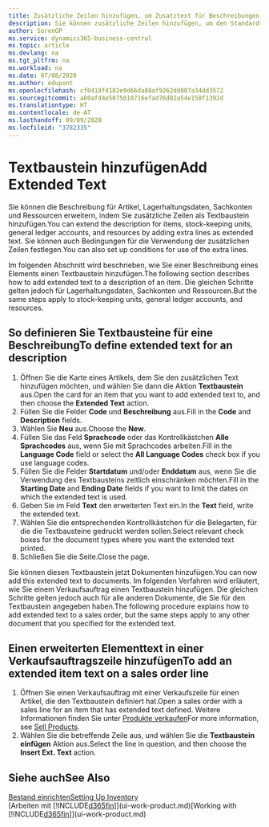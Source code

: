 ```yaml
---
title: Zusätzliche Zeilen hinzufügen, um Zusatztext für Beschreibungen zu definieren
description: Sie können zusätzliche Zeilen hinzufügen, um den Standardtext zu erweitern, der einen Artikel, ein Sachkonto oder andere Daten beschreibt.
author: SorenGP
ms.service: dynamics365-business-central
ms.topic: article
ms.devlang: na
ms.tgt_pltfrm: na
ms.workload: na
ms.date: 07/08/2020
ms.author: edupont
ms.openlocfilehash: cf0418f4182e9d66da88af9262dd807a34dd3572
ms.sourcegitcommit: a80afd4e5075018716efad76d82a54e158f1392d
ms.translationtype: HT
ms.contentlocale: de-AT
ms.lasthandoff: 09/09/2020
ms.locfileid: "3782335"
---
```

# <a name="add-extended-text"></a><span data-ttu-id="3e724-103">Textbaustein hinzufügen</span><span class="sxs-lookup"><span data-stu-id="3e724-103">Add Extended Text</span></span>

<span data-ttu-id="3e724-104">Sie können die Beschreibung für Artikel, Lagerhaltungsdaten, Sachkonten und Ressourcen erweitern, indem Sie zusätzliche Zeilen als Textbaustein hinzufügen.</span><span class="sxs-lookup"><span data-stu-id="3e724-104">You can extend the description for items, stock-keeping units, general ledger accounts, and resources by adding extra lines as extended text.</span></span> <span data-ttu-id="3e724-105">Sie können auch Bedingungen für die Verwendung der zusätzlichen Zeilen festlegen.</span><span class="sxs-lookup"><span data-stu-id="3e724-105">You can also set up conditions for use of the extra lines.</span></span>  

<span data-ttu-id="3e724-106">Im folgenden Abschnitt wird beschrieben, wie Sie einer Beschreibung eines Elements einen Textbaustein hinzufügen.</span><span class="sxs-lookup"><span data-stu-id="3e724-106">The following section describes how to add extended text to a description of an item.</span></span> <span data-ttu-id="3e724-107">Die gleichen Schritte gelten jedoch für Lagerhaltungsdaten, Sachkonten und Ressourcen.</span><span class="sxs-lookup"><span data-stu-id="3e724-107">But the same steps apply to stock-keeping units, general ledger accounts, and resources.</span></span>  

## <a name="to-define-extended-text-for-an-description"></a><span data-ttu-id="3e724-108">So definieren Sie Textbausteine für eine Beschreibung</span><span class="sxs-lookup"><span data-stu-id="3e724-108">To define extended text for an description</span></span>

1. <span data-ttu-id="3e724-109">Öffnen Sie die Karte eines Artikels, dem Sie den zusätzlichen Text hinzufügen möchten, und wählen Sie dann die Aktion **Textbaustein** aus.</span><span class="sxs-lookup"><span data-stu-id="3e724-109">Open the card for an item that you want to add extended text to, and then choose the **Extended Text** action.</span></span>
2. <span data-ttu-id="3e724-110">Füllen Sie die Felder **Code** und **Beschreibung** aus.</span><span class="sxs-lookup"><span data-stu-id="3e724-110">Fill in the **Code** and **Description** fields.</span></span>
3. <span data-ttu-id="3e724-111">Wählen Sie **Neu** aus.</span><span class="sxs-lookup"><span data-stu-id="3e724-111">Choose the **New**.</span></span>
4. <span data-ttu-id="3e724-112">Füllen Sie das Feld **Sprachcode** oder das Kontrollkästchen **Alle Sprachcodes** aus, wenn Sie mit Sprachcodes arbeiten.</span><span class="sxs-lookup"><span data-stu-id="3e724-112">Fill in the **Language Code** field or select the **All Language Codes** check box if you use language codes.</span></span>
5. <span data-ttu-id="3e724-113">Füllen Sie die Felder **Startdatum** und/oder **Enddatum** aus, wenn Sie die Verwendung des Textbausteins zeitlich einschränken möchten.</span><span class="sxs-lookup"><span data-stu-id="3e724-113">Fill in the **Starting Date** and **Ending Date** fields if you want to limit the dates on which the extended text is used.</span></span>
6. <span data-ttu-id="3e724-114">Geben Sie im Feld **Text** den erweiterten Text ein.</span><span class="sxs-lookup"><span data-stu-id="3e724-114">In the **Text** field, write the extended text.</span></span>
7. <span data-ttu-id="3e724-115">Wählen Sie die entsprechenden Kontrollkästchen für die Belegarten, für die die Textbausteine gedruckt werden sollen.</span><span class="sxs-lookup"><span data-stu-id="3e724-115">Select relevant check boxes for the document types where you want the extended text printed.</span></span>
8. <span data-ttu-id="3e724-116">Schließen Sie die Seite.</span><span class="sxs-lookup"><span data-stu-id="3e724-116">Close the page.</span></span>

<span data-ttu-id="3e724-117">Sie können diesen Textbaustein jetzt Dokumenten hinzufügen.</span><span class="sxs-lookup"><span data-stu-id="3e724-117">You can now add this extended text to documents.</span></span> <span data-ttu-id="3e724-118">Im folgenden Verfahren wird erläutert, wie Sie einem Verkaufsauftrag einen Textbaustein hinzufügen. Die gleichen Schritte gelten jedoch auch für alle anderen Dokumente, die Sie für den Textbaustein angegeben haben.</span><span class="sxs-lookup"><span data-stu-id="3e724-118">The following procedure explains how to add extended text to a sales order, but the same steps apply to any other document that you specified for the extended text.</span></span>  

## <a name="to-add-an-extended-item-text-on-a-sales-order-line"></a><span data-ttu-id="3e724-119">Einen erweiterten Elementtext in einer Verkaufsauftragszeile hinzufügen</span><span class="sxs-lookup"><span data-stu-id="3e724-119">To add an extended item text on a sales order line</span></span>

1. <span data-ttu-id="3e724-120">Öffnen Sie einen Verkaufsauftrag mit einer Verkaufszeile für einen Artikel, die den Textbaustein definiert hat.</span><span class="sxs-lookup"><span data-stu-id="3e724-120">Open a sales order with a sales line for an item that has extended text defined.</span></span> <span data-ttu-id="3e724-121">Weitere Informationen finden Sie unter [Produkte verkaufen](sales-how-sell-products.md)</span><span class="sxs-lookup"><span data-stu-id="3e724-121">For more information, see [Sell Products](sales-how-sell-products.md).</span></span>
2. <span data-ttu-id="3e724-122">Wählen Sie die betreffende Zeile aus, und wählen Sie die **Textbaustein einfügen** Aktion aus.</span><span class="sxs-lookup"><span data-stu-id="3e724-122">Select the line in question, and then choose the **Insert Ext. Text** action.</span></span>

## <a name="see-also"></a><span data-ttu-id="3e724-123">Siehe auch</span><span class="sxs-lookup"><span data-stu-id="3e724-123">See Also</span></span>

[<span data-ttu-id="3e724-124">Bestand einrichten</span><span class="sxs-lookup"><span data-stu-id="3e724-124">Setting Up Inventory</span></span>](inventory-setup-inventory.md)  
<span data-ttu-id="3e724-125">[Arbeiten mit [!INCLUDE[d365fin](includes/d365fin_md.md)]](ui-work-product.md)</span><span class="sxs-lookup"><span data-stu-id="3e724-125">[Working with [!INCLUDE[d365fin](includes/d365fin_md.md)]](ui-work-product.md)</span></span>
